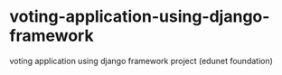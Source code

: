 # voting-application-using-django-framework
voting application using django framework project (edunet foundation)
